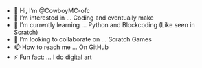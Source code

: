 - 👋 Hi, I’m @CowboyMC-ofc
- 👀 I’m interested in ... Coding and eventually make 
- 🌱 I’m currently learning ... Python and Blockcoding (Like seen in Scratch)
- 💞️ I’m looking to collaborate on ... Scratch Games
- 📫 How to reach me ... On GitHub
- ⚡ Fun fact: ... I do digital art

<!---
CowboyMC-ofc/CowboyMC-ofc is a ✨ special ✨ repository because its `README.md` (this file) appears on your GitHub profile.
You can click the Preview link to take a look at your changes.
--->
